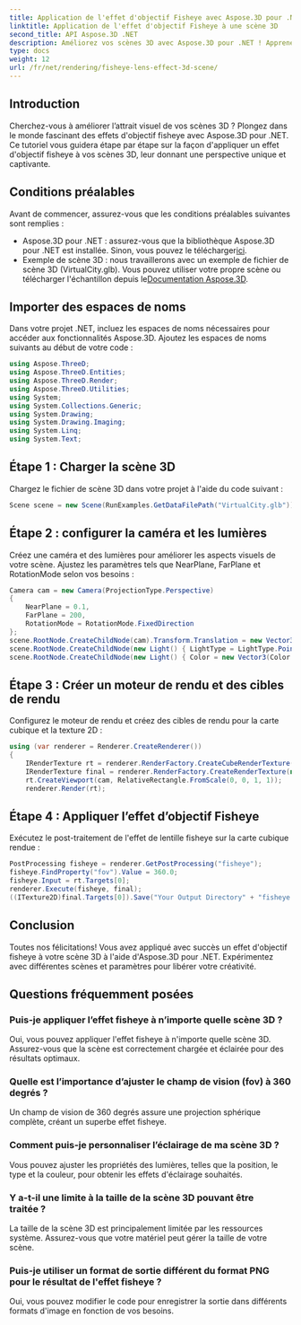 ```yaml
---
title: Application de l'effet d'objectif Fisheye avec Aspose.3D pour .NET
linktitle: Application de l'effet d'objectif Fisheye à une scène 3D
second_title: API Aspose.3D .NET
description: Améliorez vos scènes 3D avec Aspose.3D pour .NET ! Apprenez à appliquer un effet d'objectif fisheye captivant, étape par étape. Télécharger maintenant!
type: docs
weight: 12
url: /fr/net/rendering/fisheye-lens-effect-3d-scene/
---
```

## Introduction
Cherchez-vous à améliorer l’attrait visuel de vos scènes 3D ? Plongez dans le monde fascinant des effets d'objectif fisheye avec Aspose.3D pour .NET. Ce tutoriel vous guidera étape par étape sur la façon d'appliquer un effet d'objectif fisheye à vos scènes 3D, leur donnant une perspective unique et captivante.
## Conditions préalables
Avant de commencer, assurez-vous que les conditions préalables suivantes sont remplies :
-  Aspose.3D pour .NET : assurez-vous que la bibliothèque Aspose.3D pour .NET est installée. Sinon, vous pouvez le télécharger[ici](https://releases.aspose.com/3d/net/).
-  Exemple de scène 3D : nous travaillerons avec un exemple de fichier de scène 3D (VirtualCity.glb). Vous pouvez utiliser votre propre scène ou télécharger l'échantillon depuis le[Documentation Aspose.3D](https://reference.aspose.com/3d/net/).
## Importer des espaces de noms
Dans votre projet .NET, incluez les espaces de noms nécessaires pour accéder aux fonctionnalités Aspose.3D. Ajoutez les espaces de noms suivants au début de votre code :
```csharp
using Aspose.ThreeD;
using Aspose.ThreeD.Entities;
using Aspose.ThreeD.Render;
using Aspose.ThreeD.Utilities;
using System;
using System.Collections.Generic;
using System.Drawing;
using System.Drawing.Imaging;
using System.Linq;
using System.Text;
```
## Étape 1 : Charger la scène 3D
Chargez le fichier de scène 3D dans votre projet à l'aide du code suivant :
```csharp
Scene scene = new Scene(RunExamples.GetDataFilePath("VirtualCity.glb"));
```
## Étape 2 : configurer la caméra et les lumières
Créez une caméra et des lumières pour améliorer les aspects visuels de votre scène. Ajustez les paramètres tels que NearPlane, FarPlane et RotationMode selon vos besoins :
```csharp
Camera cam = new Camera(ProjectionType.Perspective)
{
    NearPlane = 0.1,
    FarPlane = 200,
    RotationMode = RotationMode.FixedDirection
};
scene.RootNode.CreateChildNode(cam).Transform.Translation = new Vector3(5, 6, 0);
scene.RootNode.CreateChildNode(new Light() { LightType = LightType.Point }).Transform.Translation = new Vector3(-10, 7, -10);
scene.RootNode.CreateChildNode(new Light() { Color = new Vector3(Color.CadetBlue) }).Transform.Translation = new Vector3(49, 0, 49);
```
## Étape 3 : Créer un moteur de rendu et des cibles de rendu
Configurez le moteur de rendu et créez des cibles de rendu pour la carte cubique et la texture 2D :
```csharp
using (var renderer = Renderer.CreateRenderer())
{
    IRenderTexture rt = renderer.RenderFactory.CreateCubeRenderTexture(new RenderParameters(false), 512, 512);
    IRenderTexture final = renderer.RenderFactory.CreateRenderTexture(new RenderParameters(false, 32, 0, 0), 1024, 1024);
    rt.CreateViewport(cam, RelativeRectangle.FromScale(0, 0, 1, 1));
    renderer.Render(rt);
```
## Étape 4 : Appliquer l’effet d’objectif Fisheye
Exécutez le post-traitement de l'effet de lentille fisheye sur la carte cubique rendue :
```csharp
PostProcessing fisheye = renderer.GetPostProcessing("fisheye");
fisheye.FindProperty("fov").Value = 360.0;
fisheye.Input = rt.Targets[0];
renderer.Execute(fisheye, final);
((ITexture2D)final.Targets[0]).Save("Your Output Directory" + "fisheye.png", ImageFormat.Png);
```
## Conclusion
Toutes nos félicitations! Vous avez appliqué avec succès un effet d'objectif fisheye à votre scène 3D à l'aide d'Aspose.3D pour .NET. Expérimentez avec différentes scènes et paramètres pour libérer votre créativité.
## Questions fréquemment posées
### Puis-je appliquer l’effet fisheye à n’importe quelle scène 3D ?
Oui, vous pouvez appliquer l'effet fisheye à n'importe quelle scène 3D. Assurez-vous que la scène est correctement chargée et éclairée pour des résultats optimaux.
### Quelle est l’importance d’ajuster le champ de vision (fov) à 360 degrés ?
Un champ de vision de 360 degrés assure une projection sphérique complète, créant un superbe effet fisheye.
### Comment puis-je personnaliser l’éclairage de ma scène 3D ?
Vous pouvez ajuster les propriétés des lumières, telles que la position, le type et la couleur, pour obtenir les effets d'éclairage souhaités.
### Y a-t-il une limite à la taille de la scène 3D pouvant être traitée ?
La taille de la scène 3D est principalement limitée par les ressources système. Assurez-vous que votre matériel peut gérer la taille de votre scène.
### Puis-je utiliser un format de sortie différent du format PNG pour le résultat de l'effet fisheye ?
Oui, vous pouvez modifier le code pour enregistrer la sortie dans différents formats d'image en fonction de vos besoins.